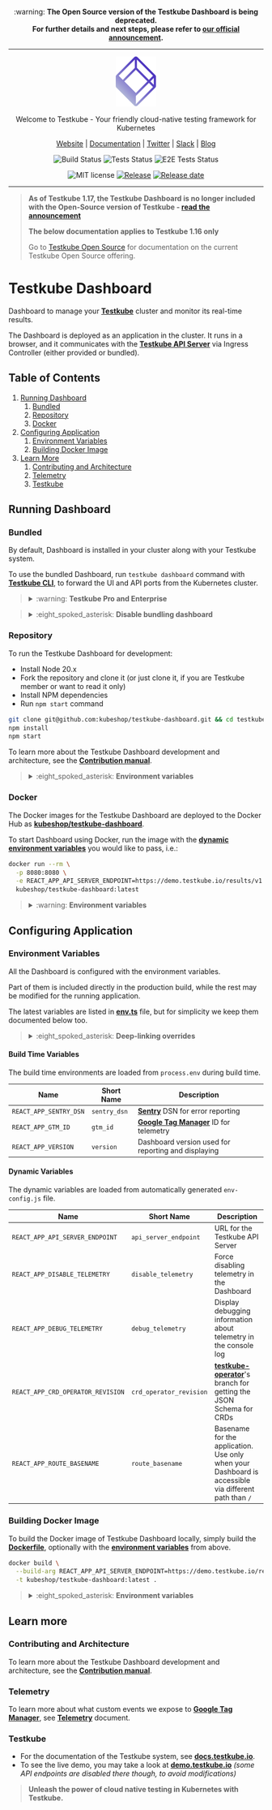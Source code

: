 <p align="center">
  :warning: <strong>The Open Source version of the Testkube Dashboard is being deprecated.
  <br />
  For further details and next steps, please refer to <a href="https://testkube.io/blog/testkube-dashboard-announcement">our official announcement</a>.</strong>
</p>

---

<p align="center">
  <img src="docs/testkube-logo.svg" alt="Testkube Logo" width="80"/>
</p>

<p align="center">
  Welcome to Testkube - Your friendly cloud-native testing framework for Kubernetes
</p>

<p align="center">
  <a href="https://testkube.io">Website</a> |
  <a href="https://kubeshop.github.io/testkube">Documentation</a> |
  <a href="https://twitter.com/testkube_io">Twitter</a> |
  <a href="https://join.slack.com/t/testkubeworkspace/shared_invite/zt-2arhz5vmu-U2r3WZ69iPya5Fw0hMhRDg">Slack</a> |
  <a href="https://kubeshop.io/category/testkube">Blog</a>
</p>

<p align="center">
  <img title="Build Status" src="https://github.com/kubeshop/testkube-dashboard/actions/workflows/build.yml/badge.svg?event=push"/>
  <img title="Tests Status" src="https://github.com/kubeshop/testkube-dashboard/actions/workflows/test.yml/badge.svg?event=push"/>
  <img title="E2E Tests Status" src="https://github.com/kubeshop/testkube-dashboard/actions/workflows/pr_checks.yml/badge.svg?event=push"/>
</p>

<p align="center">
  <img title="MIT license" src="https://img.shields.io/badge/License-MIT-yellow.svg"/>
  <a href="https://github.com/kubeshop/testkube-dashboard/releases"><img title="Release" src="https://img.shields.io/github/v/release/kubeshop/testkube-dashboard"/></a>
  <a href="https://github.com/kubeshop/testkube-dashboard/releases"><img title="Release date" src="https://img.shields.io/github/release-date/kubeshop/testkube-dashboard"/></a>
</p>

<hr>

> **As of Testkube 1.17, the Testkube Dashboard is no longer included with the Open-Source version of Testkube -
> [read the announcement](https://testkube.io/blog/testkube-dashboard-announcement)**
>
> **The below documentation applies to Testkube 1.16 only**
> 
> Go to [Testkube Open Source](https://docs.testkube.io/articles/open-source-or-pro) for documentation on 
> the current Testkube Open Source offering.

# Testkube Dashboard

Dashboard to manage your [**Testkube**](https://testkube.io) cluster and monitor its real-time results.

The Dashboard is deployed as an application in the cluster. It runs in a browser, and it communicates with the
[**Testkube API Server**](https://github.com/kubeshop/testkube) via Ingress Controller (either provided or bundled).

## Table of Contents

1. [Running Dashboard](#running-dashboard)
   1. [Bundled](#bundled)
   2. [Repository](#repository)
   3. [Docker](#docker)
2. [Configuring Application](#configuring-application)
   1. [Environment Variables](#environment-variables)
   2. [Building Docker Image](#building-docker-image)
3. [Learn More](#learn-more)
   1. [Contributing and Architecture](#contributing-and-architecture)
   2. [Telemetry](#telemetry)
   3. [Testkube](#testkube)

## Running Dashboard

### Bundled

By default, Dashboard is installed in your cluster along with your Testkube system.

To use the bundled Dashboard, run `testkube dashboard` command with
[**Testkube CLI**](https://docs.testkube.io/articles/install-cli/), to forward the UI and API ports from the Kubernetes
cluster.

> <details>
> <summary>:warning: <strong>Testkube Pro and Enterprise</strong></summary>
> <br>
>
> This Dashboard works only for the Testkube Open Source installations. To manage the Testkube in Enterprise or Pro
> offering, use their corresponding dashboards:
>
> - [**app.testkube.io**](https://app.testkube.io?utm_source=github-dashboard) for Testkube Pro
> - Your Enterprise URL for Testkube Enterprise
> </details>

> <details>
> <summary>:eight_spoked_asterisk: <strong>Disable bundling dashboard</strong></summary>
> <br>
>
> To disable Dashboard installation with the Testkube system, you may use `testkube-dashboard.enabled=false` value in
> the [**Helm chart**](https://github.com/kubeshop/helm-charts/tree/main/charts/testkube).
>
> </details>

### Repository

To run the Testkube Dashboard for development:

- Install Node 20.x
- Fork the repository and clone it (or just clone it, if you are Testkube member or want to read it only)
- Install NPM dependencies
- Run `npm start` command

```bash
git clone git@github.com:kubeshop/testkube-dashboard.git && cd testkube-dashboard
npm install
npm start
```

To learn more about the Testkube Dashboard development and architecture, see the
[**Contribution manual**](CONTRIBUTING.md).

> <details>
> <summary>:eight_spoked_asterisk: <strong>Environment variables</strong></summary>
> <br>
>
> To configure your [**environment variables**](#environment-variables), either:
>
> - create `.env` file in the repository, or
> - export the environment variables globally
>
> You may use both [**build time**](#build-time-variables) and [**dynamic variables**](#dynamic-variables) here.
>
> Please note, that you may want to use
> [**Create React App's variables**](https://create-react-app.dev/docs/advanced-configuration/) too, i.e. `BROWSER=none`
> to avoid opening the browser.
>
> </details>

### Docker

The Docker images for the Testkube Dashboard are deployed to the Docker Hub as
[**kubeshop/testkube-dashboard**](https://hub.docker.com/r/kubeshop/testkube-dashboard).

To start Dashboard using Docker, run the image with the [**dynamic environment variables**](#dynamic-variables) you
would like to pass, i.e.:

```bash
docker run --rm \
  -p 8080:8080 \
  -e REACT_APP_API_SERVER_ENDPOINT=https://demo.testkube.io/results/v1 \
  kubeshop/testkube-dashboard:latest
```

> <details>
> <summary>:warning: <strong>Environment variables</strong></summary>
> <br>
>
> To override the [**build time environment variables**](#build-time-variables) too, you need to
> [**build the Docker image**](#building-docker-image) on your own.
>
> </details>

## Configuring Application

### Environment Variables

All the Dashboard is configured with the environment variables.

Part of them is included directly in the production build, while the rest may be modified for the running application.

The latest variables are listed in [**env.ts**](packages/web/src/env.ts) file, but for simplicity we keep them
documented below too.

> <details>
> <summary>:eight_spoked_asterisk: <strong>Deep-linking overrides</strong></summary>
> <br>
>
> You may temporarily override the variables in the running application using the query string. The Dashboard seeks for
> query params starting with `~` and try to override any matching known variable.
>
> The query param name should be a variable name, but for simplicity it may omit `REACT_APP_` prefix and is
> case-insensitive. Short name from the tables above may be used.
>
> As an example, to change the API endpoint, you may use
> `https://demo.testkube.io?~api_server_endpoint=http://localhost:8088`.
>
> </details>

#### Build Time Variables

The build time environments are loaded from `process.env` during build time.

| Name                   | Short Name   | Description                                                               |
| ---------------------- | ------------ | ------------------------------------------------------------------------- |
| `REACT_APP_SENTRY_DSN` | `sentry_dsn` | [**Sentry**](https://sentry.io/) DSN for error reporting                  |
| `REACT_APP_GTM_ID`     | `gtm_id`     | [**Google Tag Manager**](https://tagmanager.google.com/) ID for telemetry |
| `REACT_APP_VERSION`    | `version`    | Dashboard version used for reporting and displaying                       |

#### Dynamic Variables

The dynamic variables are loaded from automatically generated `env-config.js` file.

| Name                              | Short Name              | Description                                                                                                                               |
| --------------------------------- | ----------------------- | ----------------------------------------------------------------------------------------------------------------------------------------- |
| `REACT_APP_API_SERVER_ENDPOINT`   | `api_server_endpoint`   | URL for the Testkube API Server                                                                                                           |
| `REACT_APP_DISABLE_TELEMETRY`     | `disable_telemetry`     | Force disabling telemetry in the Dashboard                                                                                                |
| `REACT_APP_DEBUG_TELEMETRY`       | `debug_telemetry`       | Display debugging information about telemetry in the console log                                                                          |
| `REACT_APP_CRD_OPERATOR_REVISION` | `crd_operator_revision` | [**testkube-operator**](https://github.com/kubeshop/testkube-operator/tree/main/config/crd)'s branch for getting the JSON Schema for CRDs |
| `REACT_APP_ROUTE_BASENAME`        | `route_basename`        | Basename for the application. Use only when your Dashboard is accessible via different path than `/`                                      |

### Building Docker Image

To build the Docker image of Testkube Dashboard locally, simply build the [**Dockerfile**](Dockerfile), optionally with
the [**environment variables**](#environment-variables) from above.

```bash
docker build \
  --build-arg REACT_APP_API_SERVER_ENDPOINT=https://demo.testkube.io/results/v1 \
  -t kubeshop/testkube-dashboard:latest .
```

> <details>
> <summary>:eight_spoked_asterisk: <strong>Environment variables</strong></summary>
> <br>
>
> When you are building images with `docker build`, you may either both set the
> [**build time variables**](#build-time-variables), and set defaults for the
> [**dynamic variables**](#dynamic-variables).
>
> </details>

## Learn more

### Contributing and Architecture

To learn more about the Testkube Dashboard development and architecture, see the
[**Contribution manual**](CONTRIBUTING.md).

### Telemetry

To learn more about what custom events we expose to [**Google Tag Manager**](https://tagmanager.google.com/), see
[**Telemetry**](telemetry.md) document.

### Testkube

- For the documentation of the Testkube system, see [**docs.testkube.io**](https://docs.testkube.io).
- To see the live demo, you may take a look at [**demo.testkube.io**](https://demo.testkube.io) _(some API endpoints are
  disabled there though, to avoid modifications)_

> **Unleash the power of cloud native testing in Kubernetes with Testkube.**

